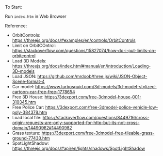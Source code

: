 To Start:

Run `index.htm` in Web Browser

Reference:

- OrbitControls: https://threejs.org/docs/#examples/en/controls/OrbitControls
- Limit on OrbitCOntrol: https://stackoverflow.com/questions/15827074/how-do-i-put-limits-on-orbitcontrol
- Load 3D Models: https://threejs.org/docs/index.html#manual/en/introduction/Loading-3D-models
- Load JSON: https://github.com/mrdoob/three.js/wiki/JSON-Object-Scene-format-4
- Car model: https://www.turbosquid.com/3d-models/3d-model-stylized-cartoon-car-free-free-1778654
- Free 3D House: https://3dexport.com/free-3dmodel-house-001-310345.htm
- Free Police Car: https://3dexport.com/free-3dmodel-police-vehicle-low-poly-384378.htm
- Load local file: https://stackoverflow.com/questions/8449716/cross-origin-requests-are-only-supported-for-http-but-its-not-cross-domain/14490982#14490982
- Grass texture: https://3dexport.com/free-3dmodel-free-tileable-grass-ground-77433.htm
- SpotLightShadow: https://threejs.org/docs/#api/en/lights/shadows/SpotLightShadow
